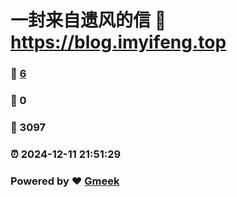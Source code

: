 # 一封来自遗风的信 :link: https://blog.imyifeng.top 
### :page_facing_up: [6](https://blog.imyifeng.top/tag.html) 
### :speech_balloon: 0 
### :hibiscus: 3097 
### :alarm_clock: 2024-12-11 21:51:29 
### Powered by :heart: [Gmeek](https://github.com/Meekdai/Gmeek)
